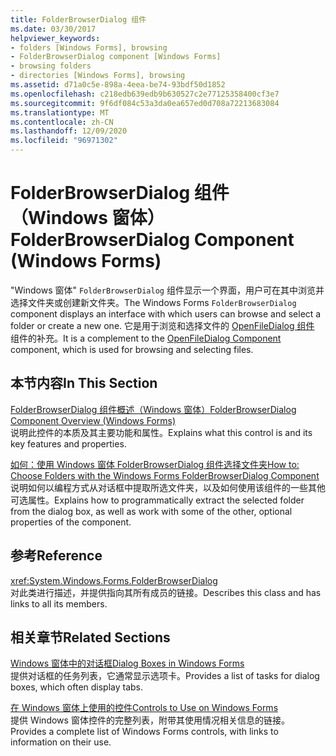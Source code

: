 ```yaml
---
title: FolderBrowserDialog 组件
ms.date: 03/30/2017
helpviewer_keywords:
- folders [Windows Forms], browsing
- FolderBrowserDialog component [Windows Forms]
- browsing folders
- directories [Windows Forms], browsing
ms.assetid: d71a0c5e-898a-4eea-be74-93bdf50d1852
ms.openlocfilehash: c218edb639edb9b630527c2e77125358400cf3e7
ms.sourcegitcommit: 9f6df084c53a3da0ea657ed0d708a72213683084
ms.translationtype: MT
ms.contentlocale: zh-CN
ms.lasthandoff: 12/09/2020
ms.locfileid: "96971302"
---
```

# <a name="folderbrowserdialog-component-windows-forms"></a><span data-ttu-id="1656a-102">FolderBrowserDialog 组件（Windows 窗体）</span><span class="sxs-lookup"><span data-stu-id="1656a-102">FolderBrowserDialog Component (Windows Forms)</span></span>
<span data-ttu-id="1656a-103">"Windows 窗体" `FolderBrowserDialog` 组件显示一个界面，用户可在其中浏览并选择文件夹或创建新文件夹。</span><span class="sxs-lookup"><span data-stu-id="1656a-103">The Windows Forms `FolderBrowserDialog` component displays an interface with which users can browse and select a folder or create a new one.</span></span> <span data-ttu-id="1656a-104">它是用于浏览和选择文件的 [OpenFileDialog 组件](openfiledialog-component-windows-forms.md) 组件的补充。</span><span class="sxs-lookup"><span data-stu-id="1656a-104">It is a complement to the [OpenFileDialog Component](openfiledialog-component-windows-forms.md) component, which is used for browsing and selecting files.</span></span>  
  
## <a name="in-this-section"></a><span data-ttu-id="1656a-105">本节内容</span><span class="sxs-lookup"><span data-stu-id="1656a-105">In This Section</span></span>  
 [<span data-ttu-id="1656a-106">FolderBrowserDialog 组件概述（Windows 窗体）</span><span class="sxs-lookup"><span data-stu-id="1656a-106">FolderBrowserDialog Component Overview (Windows Forms)</span></span>](folderbrowserdialog-component-overview-windows-forms.md)  
 <span data-ttu-id="1656a-107">说明此控件的本质及其主要功能和属性。</span><span class="sxs-lookup"><span data-stu-id="1656a-107">Explains what this control is and its key features and properties.</span></span>  
  
 [<span data-ttu-id="1656a-108">如何：使用 Windows 窗体 FolderBrowserDialog 组件选择文件夹</span><span class="sxs-lookup"><span data-stu-id="1656a-108">How to: Choose Folders with the Windows Forms FolderBrowserDialog Component</span></span>](how-to-choose-folders-with-the-windows-forms-folderbrowserdialog-component.md)  
 <span data-ttu-id="1656a-109">说明如何以编程方式从对话框中提取所选文件夹，以及如何使用该组件的一些其他可选属性。</span><span class="sxs-lookup"><span data-stu-id="1656a-109">Explains how to programmatically extract the selected folder from the dialog box, as well as work with some of the other, optional properties of the component.</span></span>  
  
## <a name="reference"></a><span data-ttu-id="1656a-110">参考</span><span class="sxs-lookup"><span data-stu-id="1656a-110">Reference</span></span>  
 <xref:System.Windows.Forms.FolderBrowserDialog>  
 <span data-ttu-id="1656a-111">对此类进行描述，并提供指向其所有成员的链接。</span><span class="sxs-lookup"><span data-stu-id="1656a-111">Describes this class and has links to all its members.</span></span>  
  
## <a name="related-sections"></a><span data-ttu-id="1656a-112">相关章节</span><span class="sxs-lookup"><span data-stu-id="1656a-112">Related Sections</span></span>  
 [<span data-ttu-id="1656a-113">Windows 窗体中的对话框</span><span class="sxs-lookup"><span data-stu-id="1656a-113">Dialog Boxes in Windows Forms</span></span>](../dialog-boxes-in-windows-forms.md)  
 <span data-ttu-id="1656a-114">提供对话框的任务列表，它通常显示选项卡。</span><span class="sxs-lookup"><span data-stu-id="1656a-114">Provides a list of tasks for dialog boxes, which often display tabs.</span></span>  
  
 [<span data-ttu-id="1656a-115">在 Windows 窗体上使用的控件</span><span class="sxs-lookup"><span data-stu-id="1656a-115">Controls to Use on Windows Forms</span></span>](controls-to-use-on-windows-forms.md)  
 <span data-ttu-id="1656a-116">提供 Windows 窗体控件的完整列表，附带其使用情况相关信息的链接。</span><span class="sxs-lookup"><span data-stu-id="1656a-116">Provides a complete list of Windows Forms controls, with links to information on their use.</span></span>
